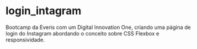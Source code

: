 # login_intagram
Bootcamp da Everis com um Digital Innovation One, criando uma página de login do Instagram abordando o conceito sobre CSS Flexbox e responsividade.
